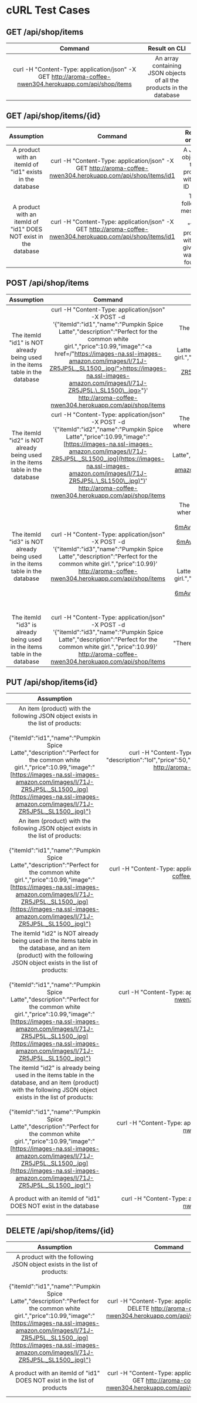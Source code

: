 # cURL Test Cases

## GET /api/shop/items

|                                                 Command                                                  |                            Result on CLI                             |
| :------------------------------------------------------------------------------------------------------: | :------------------------------------------------------------------: |
| curl -H "Content-Type: application/json" -X GET http://aroma-coffee-nwen304.herokuapp.com/api/shop/items | An array containing JSON objects of all the products in the database |

## GET /api/shop/items/{id}

|                            Assumption                            |                                                   Command                                                    |                                Result on CLI                                 |
| :--------------------------------------------------------------: | :----------------------------------------------------------------------------------------------------------: | :--------------------------------------------------------------------------: |
|     A product with an itemId of "id1" exists in the database     | curl -H "Content-Type: application/json" -X GET http://aroma-coffee-nwen304.herokuapp.com/api/shop/items/id1 |                A JSON object of the product with the ID "id1"                |
| A product with an itemId of "id1" DOES NOT exist in the database | curl -H "Content-Type: application/json" -X GET http://aroma-coffee-nwen304.herokuapp.com/api/shop/items/id1 | The following message:<br><br>"The product with the given ID was not found." |

## POST /api/shop/items

|                                  Assumption                                   |                                                                                                                                                                                            Command                                                                                                                                                                                             |                                                                                                                                                                                                                                                                           Result on CLI                                                                                                                                                                                                                                                                            |
| :---------------------------------------------------------------------------: | :--------------------------------------------------------------------------------------------------------------------------------------------------------------------------------------------------------------------------------------------------------------------------------------------------------------------------------------------------------------------------------------------: | :----------------------------------------------------------------------------------------------------------------------------------------------------------------------------------------------------------------------------------------------------------------------------------------------------------------------------------------------------------------------------------------------------------------------------------------------------------------------------------------------------------------------------------------------------------------: |
| The itemId "id1" is NOT already being used in the items table in the database | curl -H "Content-Type: application/json" -X POST -d '{"itemId":"id1","name":"Pumpkin Spice Latte","description":"Perfect for the common white girl.","price":10.99,"image":"<a href=/"https://images-na.ssl-images-amazon.com/images/I/71J-ZR5JP5L._SL1500_.jpg/">https://images-na.ssl-images-amazon.com/images/I/71J-ZR5JP5L.\_SL1500\_.jpg></a>"}' http://aroma-coffee-nwen304.herokuapp.com/api/shop/items |                                                                                                              The following JSON object of the posted product:<br><br>{"itemId":"id1","name":"Pumpkin Spice Latte","description":"Perfect for the common white girl.","price":10.99,"image":"[https://images-na.ssl-images-amazon.com/images/I/71J-ZR5JP5L._SL1500_.jpg](https://images-na.ssl-images-amazon.com/images/I/71J-ZR5JP5L._SL1500_.jpg)"}                                                                                                               |
| The itemId "id2" is NOT already being used in the items table in the database |                          curl -H "Content-Type: application/json" -X POST -d '{"itemId":"id2","name":"Pumpkin Spice Latte","price":10.99,"image":"[https://images-na.ssl-images-amazon.com/images/I/71J-ZR5JP5L._SL1500_.jpg](https://images-na.ssl-images-amazon.com/images/I/71J-ZR5JP5L.\_SL1500\_.jpg)"}' http://aroma-coffee-nwen304.herokuapp.com/api/shop/items                           |                                                                                         The following JSON object of the posted product, where "description" is "covfefe" by default because it was undefined:<br><br>{"itemId":"id2","name":"Pumpkin Spice Latte","description":"covfefe","price":10.99,"image":"[https://images-na.ssl-images-amazon.com/images/I/71J-ZR5JP5L._SL1500_.jpg](https://images-na.ssl-images-amazon.com/images/I/71J-ZR5JP5L.\_SL1500\_.jpg)"}                                                                                         |
| The itemId "id3" is NOT already being used in the items table in the database |                                                                                 curl -H "Content-Type: application/json" -X POST -d '{"itemId":"id3","name":"Pumpkin Spice Latte","description":"Perfect for the common white girl.","price":10.99}' http://aroma-coffee-nwen304.herokuapp.com/api/shop/items                                                                                  | The following JSON object of the posted product, where "image" is "[https://images-na.ssl-images-amazon.com/images/I/51O-6mAvpwL._AC_SL1200_.jpg](https://images-na.ssl-images-amazon.com/images/I/51O-6mAvpwL._AC_SL1200_.jpg)" by default because it was undefined:<br><br>{"itemId":"id3","name":"Pumpkin Spice Latte","description":"Perfect for the common white girl.","price":10.99,"image":"[https://images-na.ssl-images-amazon.com/images/I/51O-6mAvpwL._AC_SL1200_.jpg](https://images-na.ssl-images-amazon.com/images/I/51O-6mAvpwL._AC_SL1200_.jpg)"} |
|   The itemId "id3" is already being used in the items table in the database   |                                                                                 curl -H "Content-Type: application/json" -X POST -d '{"itemId":"id3","name":"Pumpkin Spice Latte","description":"Perfect for the common white girl.","price":10.99}' http://aroma-coffee-nwen304.herokuapp.com/api/shop/items                                                                                  |                                                                                                                                                                                                                                 The following message:<br><br>"There is already an item with that itemId. itemId must be unique."                                                                                                                                                                                                                                  |

## PUT /api/shop/items{id}

|                                                                                                                                                                                                                         Assumption                                                                                                                                                                                                                         |                                                                                                                     Command                                                                                                                      |                                                                                                                                                                                                             Result on CLI                                                                                                                                                                                                             |
| :--------------------------------------------------------------------------------------------------------------------------------------------------------------------------------------------------------------------------------------------------------------------------------------------------------------------------------------------------------------------------------------------------------------------------------------------------------: | :----------------------------------------------------------------------------------------------------------------------------------------------------------------------------------------------------------------------------------------------: | :-----------------------------------------------------------------------------------------------------------------------------------------------------------------------------------------------------------------------------------------------------------------------------------------------------------------------------------------------------------------------------------------------------------------------------------: |
|                                          An item (product) with the following JSON object exists in the list of products:<br><br>{"itemId":"id1","name":"Pumpkin Spice Latte","description":"Perfect for the common white girl.","price":10.99,"image":"[https://images-na.ssl-images-amazon.com/images/I/71J-ZR5JP5L._SL1500_.jpg](https://images-na.ssl-images-amazon.com/images/I/71J-ZR5JP5L._SL1500_.jpg)"}                                           | curl -H "Content-Type: application/json" -X PUT -d '{"name":"Squash Spice Latte", "description":"lol","price":50,"image":"https://i3.cdn.hhv.de/catalog/475x475/00616/616808.jpg"}' http://aroma-coffee-nwen304.herokuapp.com/api/shop/items/id1 |                                                                                       The following JSON object of the updated item (product), where itemId is unchanged because it was undefined:<br><br>{"id1":"name":"Squash Spice Latte", "description":"lol","price":50,"image":"https://i3.cdn.hhv.de/catalog/475x475/00616/616808.jpg"}                                                                                        |
|                                          An item (product) with the following JSON object exists in the list of products:<br><br>{"itemId":"id1","name":"Pumpkin Spice Latte","description":"Perfect for the common white girl.","price":10.99,"image":"[https://images-na.ssl-images-amazon.com/images/I/71J-ZR5JP5L._SL1500_.jpg](https://images-na.ssl-images-amazon.com/images/I/71J-ZR5JP5L._SL1500_.jpg)"}                                           |                                                  curl -H "Content-Type: application/json" -X PUT -d '{"name":"Squash Spice Latte"' http://aroma-coffee-nwen304.herokuapp.com/api/shop/items/id1                                                  | The following JSON object of the updated item (product), where itemId, description, price, and image are unchanged because they were undefined:<br><br>{"itemId":"id1","name":"Squash Spice Latte","description":"Perfect for the common white girl.","price":10.99,"image":"[https://images-na.ssl-images-amazon.com/images/I/71J-ZR5JP5L._SL1500_.jpg](https://images-na.ssl-images-amazon.com/images/I/71J-ZR5JP5L._SL1500_.jpg)"} |
| The itemId "id2" is NOT already being used in the items table in the database, and an item (product) with the following JSON object exists in the list of products:<br><br>{"itemId":"id1","name":"Pumpkin Spice Latte","description":"Perfect for the common white girl.","price":10.99,"image":"[https://images-na.ssl-images-amazon.com/images/I/71J-ZR5JP5L._SL1500_.jpg](https://images-na.ssl-images-amazon.com/images/I/71J-ZR5JP5L._SL1500_.jpg)"} |                                                     curl -H "Content-Type: application/json" -X PUT -d '{"itemId":"id2"}' http://aroma-coffee-nwen304.herokuapp.com/api/shop/items/items/id1                                                     |  The following JSON object of the updated item (product), where name, description, price, and image are unchanged because they were undefined:<br><br>{"itemId":"id2","name":"Squash Spice Latte","description":"Perfect for the common white girl.","price":10.99,"image":"[https://images-na.ssl-images-amazon.com/images/I/71J-ZR5JP5L._SL1500_.jpg](https://images-na.ssl-images-amazon.com/images/I/71J-ZR5JP5L._SL1500_.jpg)"}  |
|   The itemId "id2" is already being used in the items table in the database, and an item (product) with the following JSON object exists in the list of products:<br><br>{"itemId":"id1","name":"Pumpkin Spice Latte","description":"Perfect for the common white girl.","price":10.99,"image":"[https://images-na.ssl-images-amazon.com/images/I/71J-ZR5JP5L._SL1500_.jpg](https://images-na.ssl-images-amazon.com/images/I/71J-ZR5JP5L._SL1500_.jpg)"}   |                                                       curl -H "Content-Type: application/json" -X POST -d '{"itemId":"id2"}' http://aroma-coffee-nwen304.herokuapp.com/api/shop/items/id1                                                        |                                                                                                                                                                   The following message:<br><br>"There is already an item with that itemId. itemId must be unique."                                                                                                                                                                   |
|                                                                                                                                                                                              A product with an itemId of "id1" DOES NOT exist in the database                                                                                                                                                                                              |                                                         curl -H "Content-Type: application/json" -X PUT -d '{"name":"hi"}' http://aroma-coffee-nwen304.herokuapp.com/api/shop/items/id1                                                          |                                                                                                                                                                             The following message:<br><br>"The product with the given ID was not found."                                                                                                                                                                              |

## DELETE /api/shop/items/{id}

|                                                                                                                                                                           Assumption                                                                                                                                                                            |                                                     Command                                                     |                                                                                                                                                             Result on CLI                                                                                                                                                             |
| :-------------------------------------------------------------------------------------------------------------------------------------------------------------------------------------------------------------------------------------------------------------------------------------------------------------------------------------------------------------: | :-------------------------------------------------------------------------------------------------------------: | :-----------------------------------------------------------------------------------------------------------------------------------------------------------------------------------------------------------------------------------------------------------------------------------------------------------------------------------: |
| A product with the following JSON object exists in the list of products:<br><br>{"itemId":"id1","name":"Pumpkin Spice Latte","description":"Perfect for the common white girl.","price":10.99,"image":"[https://images-na.ssl-images-amazon.com/images/I/71J-ZR5JP5L._SL1500_.jpg](https://images-na.ssl-images-amazon.com/images/I/71J-ZR5JP5L._SL1500_.jpg)"} | curl -H "Content-Type: application/json" -X DELETE http://aroma-coffee-nwen304.herokuapp.com/api/shop/items/id1 | The following JSON object of the deleted item:<br><br>{"itemId":"id1","name":"Pumpkin Spice Latte","description":"Perfect for the common white girl.","price":10.99,"image":"[https://images-na.ssl-images-amazon.com/images/I/71J-ZR5JP5L._SL1500_.jpg](https://images-na.ssl-images-amazon.com/images/I/71J-ZR5JP5L._SL1500_.jpg)"} |
|                                                                                                                                            A product with an itemId of "id1" DOES NOT exist in the list of products                                                                                                                                             |  curl -H "Content-Type: application/json" -X GET http://aroma-coffee-nwen304.herokuapp.com/api/shop/items/id1   |                                                                                                                             The following message:<br><br>"The product with the given ID was not found."                                                                                                                              |
